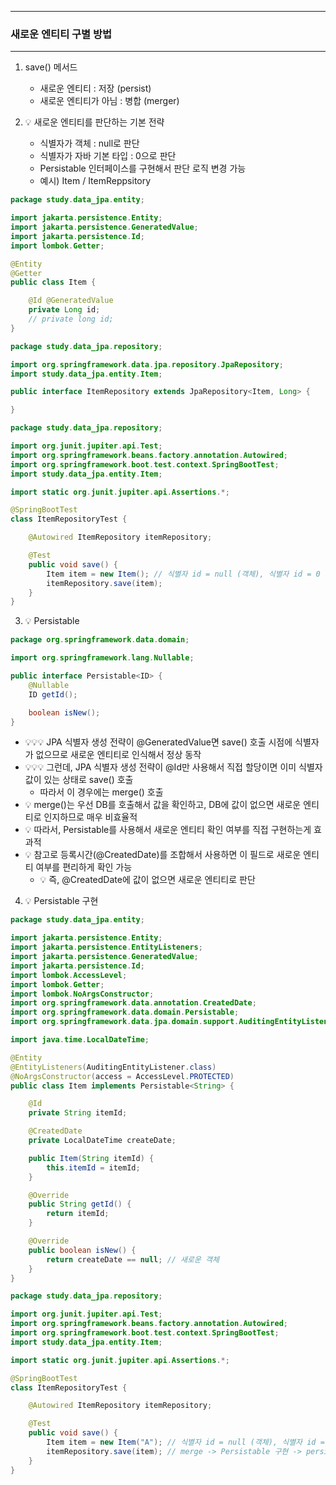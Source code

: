 -----
### 새로운 엔티티 구별 방법
-----
1. save() 메서드
   - 새로운 엔티티 : 저장 (persist)
   - 새로운 엔티티가 아님 : 병합 (merger)

2. 💡 새로운 엔티티를 판단하는 기본 전략
   - 식별자가 객체 : null로 판단
   - 식별자가 자바 기본 타입 : 0으로 판단
   - Persistable 인터페이스를 구현해서 판단 로직 변경 가능
   - 예시) Item / ItemReppsitory
```java
package study.data_jpa.entity;

import jakarta.persistence.Entity;
import jakarta.persistence.GeneratedValue;
import jakarta.persistence.Id;
import lombok.Getter;

@Entity
@Getter
public class Item {

    @Id @GeneratedValue
    private Long id;
    // private long id;
}
```

```java
package study.data_jpa.repository;

import org.springframework.data.jpa.repository.JpaRepository;
import study.data_jpa.entity.Item;

public interface ItemRepository extends JpaRepository<Item, Long> {

}
```

```java
package study.data_jpa.repository;

import org.junit.jupiter.api.Test;
import org.springframework.beans.factory.annotation.Autowired;
import org.springframework.boot.test.context.SpringBootTest;
import study.data_jpa.entity.Item;

import static org.junit.jupiter.api.Assertions.*;

@SpringBootTest
class ItemRepositoryTest {

    @Autowired ItemRepository itemRepository;

    @Test
    public void save() {
        Item item = new Item(); // 식별자 id = null (객체), 식별자 id = 0 (기본 타입)
        itemRepository.save(item);
    }
}
```

3. 💡 Persistable
```java
package org.springframework.data.domain;

import org.springframework.lang.Nullable;

public interface Persistable<ID> {
    @Nullable
    ID getId();

    boolean isNew();
}
```
  - 💡💡💡 JPA 식별자 생성 전략이 @GeneratedValue면 save() 호출 시점에 식별자가 없으므로 새로운 엔티티로 인식해서 정상 동작
  - 💡💡💡 그런데, JPA 식별자 생성 전략이 @Id만 사용해서 직접 할당이면 이미 식별자 값이 있는 상태로 save() 호출
    + 따라서 이 경우에는 merge() 호출
  - 💡 merge()는 우선 DB를 호출해서 값을 확인하고, DB에 값이 없으면 새로운 엔티티로 인지하므로 매우 비효율적
  - 💡 따라서, Persistable를 사용해서 새로운 엔티티 확인 여부를 직접 구현하는게 효과적
  - 💡 참고로 등록시간(@CreatedDate)를 조합해서 사용하면 이 필드로 새로운 엔티티 여부를 편리하게 확인 가능
    + 💡 즉, @CreatedDate에 값이 없으면 새로운 엔티티로 판단

4. 💡 Persistable 구현
```java
package study.data_jpa.entity;

import jakarta.persistence.Entity;
import jakarta.persistence.EntityListeners;
import jakarta.persistence.GeneratedValue;
import jakarta.persistence.Id;
import lombok.AccessLevel;
import lombok.Getter;
import lombok.NoArgsConstructor;
import org.springframework.data.annotation.CreatedDate;
import org.springframework.data.domain.Persistable;
import org.springframework.data.jpa.domain.support.AuditingEntityListener;

import java.time.LocalDateTime;

@Entity
@EntityListeners(AuditingEntityListener.class)
@NoArgsConstructor(access = AccessLevel.PROTECTED)
public class Item implements Persistable<String> {

    @Id
    private String itemId;

    @CreatedDate
    private LocalDateTime createDate;

    public Item(String itemId) {
        this.itemId = itemId;
    }

    @Override
    public String getId() {
        return itemId;
    }

    @Override
    public boolean isNew() {
        return createDate == null; // 새로운 객체
    }
}
```
```java
package study.data_jpa.repository;

import org.junit.jupiter.api.Test;
import org.springframework.beans.factory.annotation.Autowired;
import org.springframework.boot.test.context.SpringBootTest;
import study.data_jpa.entity.Item;

import static org.junit.jupiter.api.Assertions.*;

@SpringBootTest
class ItemRepositoryTest {

    @Autowired ItemRepository itemRepository;

    @Test
    public void save() {
        Item item = new Item("A"); // 식별자 id = null (객체), 식별자 id = 0 (기본 타입)
        itemRepository.save(item); // merge -> Persistable 구현 -> persist
    }
}
```
